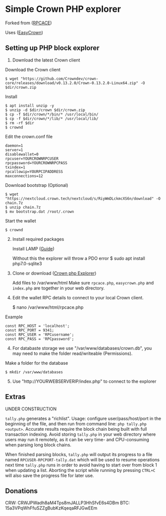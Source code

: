 Simple Crown PHP explorer
==============================

Forked from ([RPCACE](https://github.com/stolendata/rpc-ace))

Uses ([EasyCrown](https://github.com/defunctec/EasyCrown-PHP))

Setting up PHP block explorer
------------------

1. Download the latest Crown client

Download the Crown client

	$ wget "https://github.com/Crowndev/crown-core/releases/download/v0.13.2.0/Crown-0.13.2.0-Linux64.zip" -O $dir/crown.zip

Install

	$ apt install unzip -y
	$ unzip -d $dir/crown $dir/crown.zip
	$ cp -f $dir/crown/*/bin/* /usr/local/bin/
	$ cp -f $dir/crown/*/lib/* /usr/local/lib/
	$ rm -rf $dir
	$ crownd

Edit the crown.conf file

    daemon=1
    server=1
    disablewallet=0
    rpcuser=YOURCROWNRPCUSER
    rpcpassword=YOURCROWNRPCPASS
    txindex=1
    rpcallowip=YOURPCIPADDRESS
    maxconnections=12

Download bootstrap (Optional)

	$ wget "https://nextcloud.crown.tech/nextcloud/s/RiyWmDLckmcXS6n/download" -O chain.7z
	$ unzip chain.7z
	$ mv bootstrap.dat /root/.crown

Start the wallet

	$ crownd

2. Install required packages
	
	Install LAMP ([Guide](https://www.digitalocean.com/community/tutorials/how-to-install-linux-apache-mysql-php-lamp-stack-on-ubuntu-16-04))

	Without this the explorer will throw a PDO error
	$ sudo apt install php7.0-sqlite3

3. Clone or download ([Crown php Explorer](https://github.com/defunctec/Simple-Crown-Block-explorer-PHP))
	
	Add files to /var/www/html
	Make sure `rpcace.php`, `easycrown.php` and `index.php` are together in your web directory.

3. Edit the wallet RPC details to connect to your local Crown client.

	$ nano /var/www/html/rpcace.php

Example

	const RPC_HOST = 'localhost';
	const RPC_PORT = 9341;
	const RPC_USER = 'RPCusername';
	const RPC_PASS = 'RPCpassword';

4. For databaste storage we use "/var/www/databases/crown.db", you may need to make the folder read/writeable (Permissions).

Make a folder for the database
	
	$ mkdir /var/www/databases

5. Use "http://YOURWEBSERVERIP/index.php" to connect to the explorer

Extras
------
UNDER CONSTRUCTION 

`tally.php` generates a "richlist". Usage: configure user/pass/host/port in the beginning of the file, and then run from command line: `php tally.php <output>`. Accurate results require the block chain being built with full transaction indexing. Avoid storing `tally.php` in your web directory where users may run it remotely, as it can be very time- and CPU-consuming when parsing long block chains.

When finished parsing blocks, `tally.php` will output its progress to a file named `RPCUSER-RPCPORT-tally.dat` which will be used to resume operations next time `tally.php` runs in order to avoid having to start over from block 1 when updating a list. Aborting the script while running by pressing `CTRL+C` will also save the progress file for later use.


Donations
---------

CRW: CRWJPWadh8aM4Tps8mJALLP3HhSfvE6s4DBm
BTC: 15a3VPqWhFfuSZZgBubKzKqeqaRFJGwEEm
